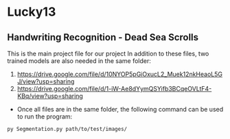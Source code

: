 # Lucky13
## Handwriting Recognition - Dead Sea Scrolls

This is the main project file for our project
In addition to these files, two trained models are also needed in the same folder:
1) https://drive.google.com/file/d/10NYOP5pGiOxucL2_Muek12nkHeaoL5GJ/view?usp=sharing
2) https://drive.google.com/file/d/1-iW-Ae8dYymQSYifb3BCqeOVLtF4-KBq/view?usp=sharing

- Once all files are in the same folder, the following command can be used to run the program:
```sh
py Segmentation.py path/to/test/images/
```
